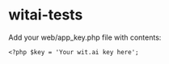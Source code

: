 # witai-tests

Add your web/app_key.php file with contents:

    <?php $key = 'Your wit.ai key here';